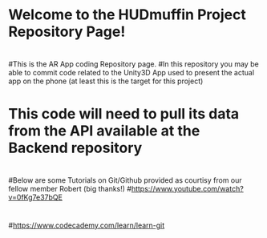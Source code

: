 # Welcome to the HUDmuffin Project Repository Page!
#
#This is the AR App coding Repository page.
#In this repository you may be able to commit code related to the Unity3D App used to present the actual app on the phone (at least this is the target for this project)
#
#
# This code will need to pull its data from the API available at the Backend repository
#
#
#
#Below are some Tutorials on Git/Github provided as courtisy from our fellow member Robert (big thanks!)
#https://www.youtube.com/watch?v=0fKg7e37bQE
# 
#https://www.codecademy.com/learn/learn-git
# 
